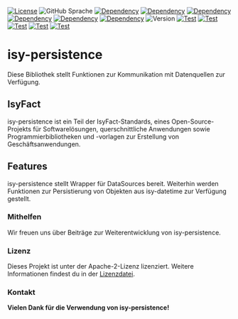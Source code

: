 [![License](https://img.shields.io/badge/License-Apache_2.0-orange)](https://opensource.org/licenses/Apache-2.0)
![GitHub Sprache](https://img.shields.io/badge/Language-Java_21-blue)
[![Dependency](https://img.shields.io/badge/Uses-Hibernate-blue)](https://hibernate.org/)
[![Dependency](https://img.shields.io/badge/Uses-Spring-blue)](https://hibernate.org/)
[![Dependency](https://img.shields.io/badge/Uses-Spring_Boot-blue)](https://hibernate.org/)
[![Dependency](https://img.shields.io/badge/Isyfact-isy--datetime-yellow)](https://jacoco.org/)
[![Dependency](https://img.shields.io/badge/Isyfact-isy--exceptions--core-yellow)](https://jacoco.org/)
[![Dependency](https://img.shields.io/badge/Isyfact-isy--logging-yellow)](https://jacoco.org/)
![Version](https://img.shields.io/badge/Version-4.0.0-red)
[![Test](https://img.shields.io/badge/Build-maven-dark_green)](https://maven.apache.org/)
[![Test](https://img.shields.io/badge/Test-JUnit-green)](https://junit.org/)
[![Test](https://img.shields.io/badge/Test-Mockito-green)](https://mockito.org/)
[![Test](https://img.shields.io/badge/Test-DbUnit-green)](https://dbunit.org/)
[![Test](https://img.shields.io/badge/Test-Jacoco-green)](https://jacoco.org/)


# isy-persistence

Diese Bibliothek stellt Funktionen zur Kommunikation mit Datenquellen zur Verfügung.

## IsyFact

isy-persistence ist ein Teil der IsyFact-Standards, eines Open-Source-Projekts für Softwarelösungen, querschnittliche Anwendungen sowie Programmierbibliotheken und -vorlagen zur Erstellung von Geschäftsanwendungen.

## Features

isy-persistence stellt Wrapper für DataSources bereit. Weiterhin werden Funktionen zur Persistierung von Objekten aus isy-datetime zur Verfügung gestellt.

### Mithelfen
Wir freuen uns über Beiträge zur Weiterentwicklung von isy-persistence.

### Lizenz


Dieses Projekt ist unter der Apache-2-Lizenz lizenziert. Weitere Informationen findest du in der [Lizenzdatei](license/LICENSE).

### Kontakt


__Vielen Dank für die Verwendung von isy-persistence!__